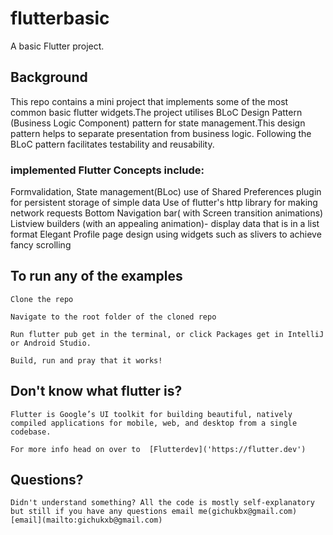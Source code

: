 # flutterbasic

A basic Flutter project.

## Background

This repo contains a mini project that implements some of the most common basic flutter widgets.The project utilises  BLoC Design Pattern (Business Logic Component) pattern for state management.This design pattern helps to separate presentation from business logic. Following the BLoC pattern facilitates testability and reusability. 


### implemented Flutter Concepts include:

Formvalidation,
State management(BLoc)
use of Shared Preferences plugin for persistent storage of simple data 
Use of flutter's http library for making network requests
Bottom Navigation bar( with Screen transition animations)
Listview builders (with an appealing animation)- display data that is in a list format
Elegant Profile page design using widgets such as slivers to achieve fancy scrolling 


##  To run any of the examples

    Clone the repo
    
    Navigate to the root folder of the cloned repo
    
    Run flutter pub get in the terminal, or click Packages get in IntelliJ or Android Studio.

    Build, run and pray that it works!


## Don't know what flutter is?



    Flutter is Google’s UI toolkit for building beautiful, natively compiled applications for mobile, web, and desktop from a single codebase.

    For more info head on over to  [Flutterdev]('https://flutter.dev')
    
    
## Questions? 

    Didn't understand something? All the code is mostly self-explanatory but still if you have any questions email me(gichukbx@gmail.com) [email](mailto:gichukxb@gmail.com)